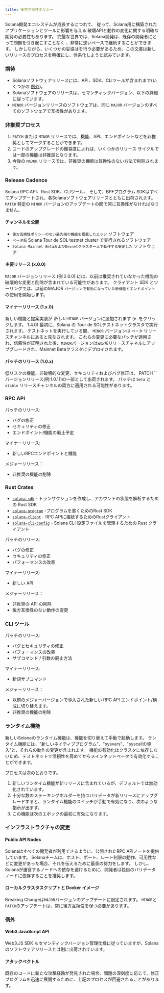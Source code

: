 ```yaml
---
title: 後方互換性ポリシー
---
```


Solana開発エコシステムが成長するにつれて、 従って、Solana用に構築されたアプリケーションとツールに影響を与える 破壊APIと動作の変化に関する明確な期待の必要性もあります。 完璧な世界では、Solana開発は、既存の開発者にとって問題を引き起こすことなく 、非常に速いペースで継続することができます。 しかしながら、いくつかの妥協はを行う必要があるため、この文書は新しいリリースのプロセスを明確にし、体系化しようと試みています。

### 期待

- Solanaソフトウェアリリースには、API、SDK、CLIツールが含まれます(いくつかの [例外](#exceptions))。
- Solanaソフトウェアのリリースは、セマンティックバージョン、以下の詳細に従っています。
- `MINOR` バージョンリリースのソフトウェアは、同じ `MAJOR` バージョンのすべてのソフトウェアで互換性があります。

### 非推奨プロセス

1. `PATCH` または `MINOR` リリースでは、機能、API、エンドポイントなどを非推奨としてマークすることができます。
2. コードのアップグレードの難易度によれば、いくつかのリリース サイクルでは一部の機能は非推奨となります。
3. 今後の `MAJOR` リリースでは、非推奨の機能は互換性のない方法で削除されます。

### Release Cadence

Solana RPC API、Rust SDK、CLIツール、 そして、BPFプログラム SDKはすべてアップデートされ、各Solanaソフトウェアリリースとともに出荷されます。 `PATCH` 特定の `MINOR` バージョンのアップデートの間で常に互換性がなければなりません。

#### チャンネルを公開

- `後方互換性ポリシーのない最先端の機能を搭載したエッジ` ソフトウェア
- `ベータ版` Solana Tour de SOL testnet cluster で実行されるソフトウェア
- `Solana Mainnet BetaおよびDevnetクラスター上で動作する安定した` ソフトウェア

#### 主要リリース (x.0.0)

`MAJOR` バージョンリリース (例 2.0.0) には、以前は推奨されていなかった機能の破壊的な変更と削除が含まれている可能性があります。 クライアント SDK とツーリングでは、以前のMAJOR `バージョンで有効になっていた新機能とエンドポイント` の使用を開始します。

#### マイナーリリース (1.x.0)

新しい機能と提案実装が _新しい_ `MINOR` バージョンに追加されます (e. をクリックします。 1.4.0) 最初に、Solana の Tour de SOLテストネットクラスタで実行されます。 テストネットを実行している間、 `MINOR` バージョンは `ベータ` リリースチャンネルにあると見なされます。 これらの変更に必要なパッチが適用され、信頼性が証明された後、`MINOR`バージョンは`安定版`リリースチャネルにアップグレードされ、Mainnet Betaクラスタにデプロイされます。

#### パッチのリリース (1.0.x)

低リスクの機能、非破壊的な変更、セキュリティおよびバグ修正は、 PATCH `` バージョンリリース(例:1.0.11)の一部として出荷されます。 パッチは `beta` と `stable` リリースチャンネルの両方に適用される可能性があります。

### RPC API

パッチのリリース:
- バグの修正
- セキュリティの修正
- エンドポイント/機能の廃止予定

マイナーリリース:
- 新しいRPCエンドポイントと機能

メジャーリリース：
- 非推奨の機能の削除

### Rust Crates

* [`solana-sdk`](https://docs.rs/solana-sdk/) - トランザクションを作成し、アカウントの状態を解析するための Rust SDK
* [`solana-program`](https://docs.rs/solana-program/) -プログラムを書くためのRust SDK
* [`solana-client`](https://docs.rs/solana-client/) - RPC APIに接続するためのRustクライアント
* [`solana-cli-config`](https://docs.rs/solana-cli-config/) - Solana CLI 設定ファイルを管理するための Rust クライアント

パッチのリリース:
- バグの修正
- セキュリティの修正
- パフォーマンスの改善

マイナーリリース:
- 新しい API

メジャーリリース：
- 非推奨の API の削除
- 後方互換性のない動作の変更

### CLI ツール

パッチのリリース:
- バグとセキュリティの修正
- パフォーマンスの改善
- サブコマンド / 引数の廃止方法

マイナーリリース:
- 新規サブコマンド

メジャーリリース：
- 以前のメジャーバージョンで導入された新しい RPC API エンドポイント/構成に切り替えます。
- 非推奨の機能の削除

### ランタイム機能

新しいSolanaのランタイム機能は、機能を切り替えて手動で起動します。 ランタイム機能には、"新しいネイティブプログラム"、"sysvars"、"syscallの導入"と、それらの動作の変更が含まれます。 機能の有効化はクラスタに依存しないため、テストネットで信頼性を高めてからメインネットベータで有効化することができます。

プロセスは次のとおりです。

1. 新しいランタイム機能が新リリースに含まれているが、デフォルトでは無効化されています。
2. 十分な数のステーキングホルダーを持つバリデータが新リリースにアップグレードすると、ランタイム機能のスイッチが手動で有効になり、次のような指示が出ます。
3. この機能は次のエポックの最初に有効になります。

### インフラストラクチャの変更

#### Public API Nodes

Solanaはすべての開発者が利用できるように、公開されたRPC APIノードを提供しています。 Solanaチームは、ホスト、ポート、レート制限の動作、可用性などに変更があった場合、それを伝えるために最善の努力をします。 しかし、Solanaが運営するノードへの依存を避けるために、開発者は独自のバリデータノードに依存することを推奨します。

#### ローカルクラスタスクリプトと Docker イメージ

Breaking Changeは`MAJOR`バージョンのアップデートに限定されます。 `MINOR`と`PATCH`のアップデートは、常に後方互換性を保つ必要があります。

### 例外

#### Web3 JavaScript API

Web3.JS SDK もセマンティックバージョン管理仕様に従っていますが、Solana のソフトウェアリリースとは別に出荷されています。

#### アタックベクトル

既存のコードに新たな攻撃経路が発見された場合、問題の深刻度に応じて、修正プログラムを迅速に展開するために、上記のプロセスが回避されることがあります。
